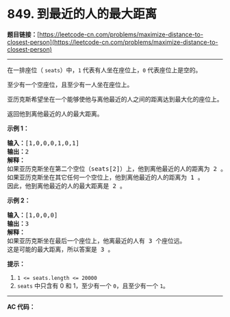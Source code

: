 # 849. 到最近的人的最大距离

**题目链接：**[https://leetcode-cn.com/problems/maximize-distance-to-closest-person](https://leetcode-cn.com/problems/maximize-distance-to-closest-person)

---

<div class="content__1Y2H">
 <div class="notranslate">
  <p>在一排座位（&nbsp;<code>seats</code>）中，<code>1</code>&nbsp;代表有人坐在座位上，<code>0</code>&nbsp;代表座位上是空的。</p> 
  <p>至少有一个空座位，且至少有一人坐在座位上。</p> 
  <p>亚历克斯希望坐在一个能够使他与离他最近的人之间的距离达到最大化的座位上。</p> 
  <p>返回他到离他最近的人的最大距离。</p> 
  <p><strong>示例 1：</strong></p> 
  <pre class="language-text"><strong>输入：</strong>[1,0,0,0,1,0,1]
<strong>输出：</strong>2
<strong>解释：
</strong>如果亚历克斯坐在第二个空位（seats[2]）上，他到离他最近的人的距离为 2 。
如果亚历克斯坐在其它任何一个空位上，他到离他最近的人的距离为 1 。
因此，他到离他最近的人的最大距离是 2 。 
</pre> 
  <p><strong>示例 2：</strong></p> 
  <pre class="language-text"><strong>输入：</strong>[1,0,0,0]
<strong>输出：</strong>3
<strong>解释： </strong>
如果亚历克斯坐在最后一个座位上，他离最近的人有 3 个座位远。
这是可能的最大距离，所以答案是 <span style="">3 </span>。
</pre> 
  <p><strong>提示：</strong></p> 
  <ol> 
   <li><code>1 &lt;= seats.length &lt;= 20000</code></li> 
   <li><code>seats</code>&nbsp;中只含有 0 和 1，至少有一个 <code>0</code>，且至少有一个 <code>1</code>。</li> 
  </ol> 
 </div>
</div>

---

**AC 代码：**

```java

```